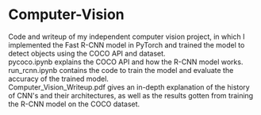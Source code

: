 # Computer-Vision
Code and writeup of my independent computer vision project, in which I implemented the Fast R-CNN model in PyTorch and trained the model to detect objects using the COCO API and dataset.<br>
pycoco.ipynb explains the COCO API and how the R-CNN model works.<br>
run_rcnn.ipynb contains the code to train the model and evaluate the accuracy of the trained model.<br>
Computer_Vision_Writeup.pdf gives an in-depth explanation of the history of CNN's and their architectures, as well as the results gotten from training the R-CNN model on the COCO dataset.
